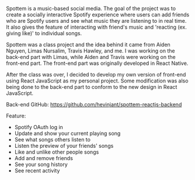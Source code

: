 Spottem is a music-based social media. The goal of the project was to create a socially interactive Spotify experience where users can add friends who are Spotify users and see what music they are listening to in real time. It also gives the feature of interacting with friend's music and 'reacting (ex. giving like)' to individual songs.

Spottem was a class project and the idea behind it came from Aiden Nguyen, Limas Nursalim, Travis Hawley, and me. I was working on the back-end part with Limas, while Aiden and Travis were working on the front-end part. The front-end part was originally developed in React Native.

After the class was over, I decided to develop my own version of front-end using React JavaScript as my personal project. Some modification was also being done to the back-end part to conform to the new design in React JavaScript.

Back-end GitHub: https://github.com/hevinjant/spottem-reactjs-backend

Feature:

- Spotify OAuth log in
- Update and show your current playing song
- See what songs others listen to
- Listen the preview of your friends' songs
- Like and unlike other people songs
- Add and remove friends
- See your song history
- See recent activity
